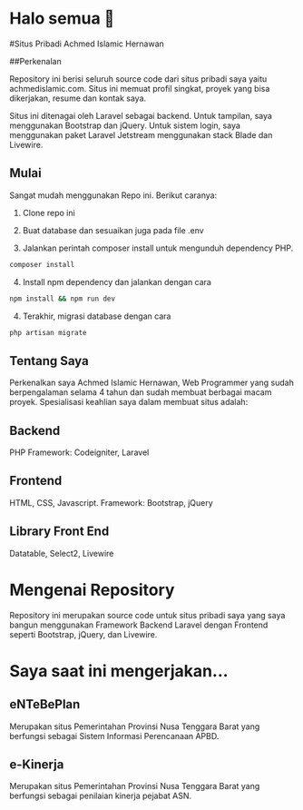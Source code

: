 # Halo semua 👋

#Situs Pribadi Achmed Islamic Hernawan

##Perkenalan

Repository ini berisi seluruh source code dari situs pribadi saya yaitu achmedislamic.com. Situs ini memuat profil singkat, proyek yang bisa dikerjakan, resume dan kontak saya.

Situs ini ditenagai oleh Laravel sebagai backend. Untuk tampilan, saya menggunakan Bootstrap dan jQuery. Untuk sistem login, saya menggunakan paket Laravel Jetstream menggunakan stack Blade dan Livewire.

## Mulai

Sangat mudah menggunakan Repo ini. Berikut caranya:

1. Clone repo ini

2. Buat database dan sesuaikan juga pada file .env

3. Jalankan perintah composer install untuk mengunduh dependency PHP.
```bash
composer install
```

4. Install npm dependency dan jalankan dengan cara
```bash
npm install && npm run dev
```

4. Terakhir, migrasi database dengan cara
```bash
php artisan migrate
```

## Tentang Saya
Perkenalkan saya Achmed Islamic Hernawan, Web Programmer yang sudah berpengalaman selama 4 tahun dan sudah membuat berbagai macam proyek. Spesialisasi keahlian saya dalam membuat situs adalah:

## Backend
PHP Framework: Codeigniter, Laravel

## Frontend
HTML, CSS, Javascript.
Framework: Bootstrap, jQuery

## Library Front End
Datatable, Select2, Livewire

# Mengenai Repository
Repository ini merupakan source code untuk situs pribadi saya yang saya bangun menggunakan Framework Backend Laravel dengan Frontend seperti Bootstrap, jQuery, dan Livewire.


# Saya saat ini mengerjakan...
## eNTeBePlan
Merupakan situs Pemerintahan Provinsi Nusa Tenggara Barat yang berfungsi sebagai Sistem Informasi Perencanaan APBD.

## e-Kinerja
Merupakan situs Pemerintahan Provinsi Nusa Tenggara Barat yang berfungsi sebagai penilaian kinerja pejabat ASN.
<!--
**achmedislamic/achmedislamic** is a ✨ _special_ ✨ repository because its `README.md` (this file) appears on your GitHub profile.

Here are some ideas to get you started:

- 🔭 I’m currently working on ...
- 🌱 I’m currently learning ...
- 👯 I’m looking to collaborate on ...
- 🤔 I’m looking for help with ...
- 💬 Ask me about ...
- 📫 How to reach me: ...
- 😄 Pronouns: ...
- ⚡ Fun fact: ...
-->
